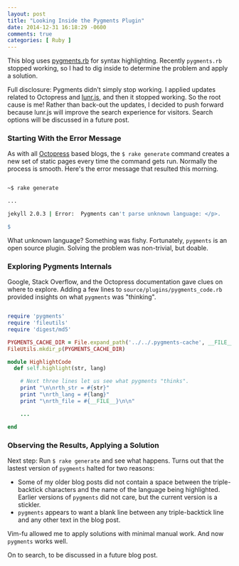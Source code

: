 ```yaml
---
layout: post
title: "Looking Inside the Pygments Plugin"
date: 2014-12-31 16:18:29 -0600
comments: true
categories: [ Ruby ]
---
```

This blog uses [pygments.rb](https://rubygems.org/gems/pygments.rb) for syntax highlighting. Recently `pygments.rb` stopped working, so I had to dig inside to determine the problem and apply a solution.

Full disclosure: Pygments didn't simply stop working. I applied updates related to Octopress and [lunr.js](/blog/2016/01/04/how-to-make-lunrjs-jekyll-work-together/), and then it stopped working. So the root cause is me! Rather than back-out the updates, I decided to push forward because lunr.js will improve the search experience for visitors. Search options will be discussed in a future post.

<!--more-->

### Starting With the Error Message

As with all [Octopress](http://octopress.org/) based blogs, the `$ rake generate` command creates a new set of static pages every time the command gets run. Normally the process is smooth. Here's the error message that resulted this morning.

``` bash

~$ rake generate

...

jekyll 2.0.3 | Error:  Pygments can't parse unknown language: </p>.

$ 

```

What unknown language? Something was fishy. Fortunately, `pygments` is an open source plugin. Solving the problem was non-trivial, but doable.

### Exploring Pygments Internals

Google, Stack Overflow, and the Octopress documentation gave clues on where to explore. Adding a few lines to `source/plugins/pygments_code.rb` provided insights on what `pygments` was "thinking".

``` ruby

require 'pygments'
require 'fileutils'
require 'digest/md5'

PYGMENTS_CACHE_DIR = File.expand_path('../../.pygments-cache', __FILE__)
FileUtils.mkdir_p(PYGMENTS_CACHE_DIR)

module HighlightCode
  def self.highlight(str, lang)

    # Next three lines let us see what pygments "thinks".
    print "\n\nrth_str = #{str}"
    print "\nrth_lang = #{lang}"
    print "\nrth_file = #{__FILE__}\n\n"

    ...

end

```

### Observing the Results, Applying a Solution

Next step: Run `$ rake generate` and see what happens. Turns out that the lastest version of `pygments` halted for two reasons:

* Some of my older blog posts did not contain a space between the triple-backtick characters and the name of the language being highlighted. Earlier versions of `pygments` did not care, but the current version is a stickler.
* `pygments` appears to want a blank line between any triple-backtick line and any other text in the blog post.

Vim-fu allowed me to apply solutions with minimal manual work. And now `pygments` works well.

On to search, to be discussed in a future blog post.

